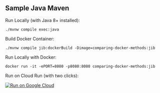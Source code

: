 Sample Java Maven
-----------------

Run Locally (with Java 8+ installed):
```
./mvnw compile exec:java
```

Build Docker Container:
```
./mvnw compile jib:dockerBuild -Dimage=comparing-docker-methods:jib
```

Run Locally with Docker:
```
docker run -it -ePORT=8080 -p8080:8080 comparing-docker-methods:jib
```

Run on Cloud Run (with two clicks):

[![Run on Google Cloud](https://deploy.cloud.run/button.svg)](https://deploy.cloud.run)
